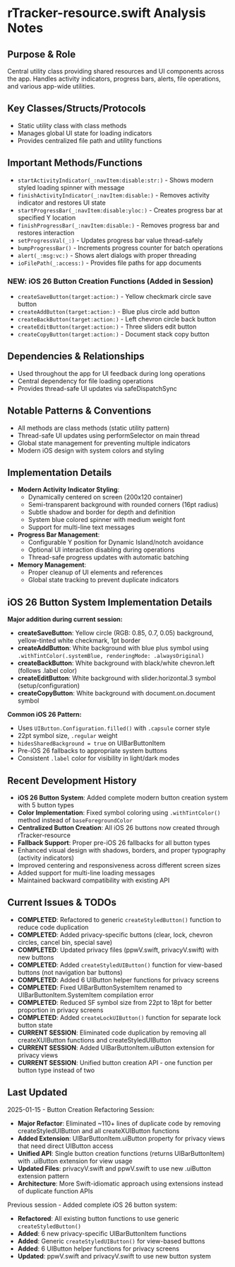 # rTracker-resource.swift Analysis Notes

## Purpose & Role
Central utility class providing shared resources and UI components across the app. Handles activity indicators, progress bars, alerts, file operations, and various app-wide utilities.

## Key Classes/Structs/Protocols
- Static utility class with class methods
- Manages global UI state for loading indicators
- Provides centralized file path and utility functions

## Important Methods/Functions
- `startActivityIndicator(_:navItem:disable:str:)` - Shows modern styled loading spinner with message
- `finishActivityIndicator(_:navItem:disable:)` - Removes activity indicator and restores UI state
- `startProgressBar(_:navItem:disable:yloc:)` - Creates progress bar at specified Y location
- `finishProgressBar(_:navItem:disable:)` - Removes progress bar and restores interaction
- `setProgressVal(_:)` - Updates progress bar value thread-safely
- `bumpProgressBar()` - Increments progress counter for batch operations
- `alert(_:msg:vc:)` - Shows alert dialogs with proper threading
- `ioFilePath(_:access:)` - Provides file paths for app documents

### NEW: iOS 26 Button Creation Functions (Added in Session)
- `createSaveButton(target:action:)` - Yellow checkmark circle save button
- `createAddButton(target:action:)` - Blue plus circle add button
- `createBackButton(target:action:)` - Left chevron circle back button
- `createEditButton(target:action:)` - Three sliders edit button
- `createCopyButton(target:action:)` - Document stack copy button

## Dependencies & Relationships
- Used throughout the app for UI feedback during long operations
- Central dependency for file loading operations
- Provides thread-safe UI updates via safeDispatchSync

## Notable Patterns & Conventions
- All methods are class methods (static utility pattern)
- Thread-safe UI updates using performSelector on main thread
- Global state management for preventing multiple indicators
- Modern iOS design with system colors and styling

## Implementation Details
- **Modern Activity Indicator Styling**:
  - Dynamically centered on screen (200x120 container)
  - Semi-transparent background with rounded corners (16pt radius)
  - Subtle shadow and border for depth and definition
  - System blue colored spinner with medium weight font
  - Support for multi-line text messages
- **Progress Bar Management**:
  - Configurable Y position for Dynamic Island/notch avoidance
  - Optional UI interaction disabling during operations
  - Thread-safe progress updates with automatic batching
- **Memory Management**:
  - Proper cleanup of UI elements and references
  - Global state tracking to prevent duplicate indicators

## iOS 26 Button System Implementation Details
**Major addition during current session:**
- **createSaveButton**: Yellow circle (RGB: 0.85, 0.7, 0.05) background, yellow-tinted white checkmark, 1pt border
- **createAddButton**: White background with blue plus symbol using `.withTintColor(.systemBlue, renderingMode: .alwaysOriginal)`
- **createBackButton**: White background with black/white chevron.left (follows .label color)
- **createEditButton**: White background with slider.horizontal.3 symbol (setup/configuration)
- **createCopyButton**: White background with document.on.document symbol

**Common iOS 26 Pattern:**
- Uses `UIButton.Configuration.filled()` with `.capsule` corner style
- 22pt symbol size, `.regular` weight
- `hidesSharedBackground = true` on UIBarButtonItem
- Pre-iOS 26 fallbacks to appropriate system buttons
- Consistent `.label` color for visibility in light/dark modes

## Recent Development History
- **iOS 26 Button System**: Added complete modern button creation system with 5 button types
- **Color Implementation**: Fixed symbol coloring using `.withTintColor()` method instead of `baseForegroundColor`
- **Centralized Button Creation**: All iOS 26 buttons now created through rTracker-resource
- **Fallback Support**: Proper pre-iOS 26 fallbacks for all button types
- Enhanced visual design with shadows, borders, and proper typography (activity indicators)
- Improved centering and responsiveness across different screen sizes
- Added support for multi-line loading messages
- Maintained backward compatibility with existing API

## Current Issues & TODOs
- **COMPLETED**: Refactored to generic `createStyledButton()` function to reduce code duplication
- **COMPLETED**: Added privacy-specific buttons (clear, lock, chevron circles, cancel bin, special save)
- **COMPLETED**: Updated privacy files (ppwV.swift, privacyV.swift) with new buttons
- **COMPLETED**: Added `createStyledUIButton()` function for view-based buttons (not navigation bar buttons)
- **COMPLETED**: Added 6 UIButton helper functions for privacy screens
- **COMPLETED**: Fixed UIBarButtonSystemItem renamed to UIBarButtonItem.SystemItem compilation error
- **COMPLETED**: Reduced SF symbol size from 22pt to 18pt for better proportion in privacy screens
- **COMPLETED**: Added `createLockUIButton()` function for separate lock button state
- **CURRENT SESSION**: Eliminated code duplication by removing all createXUIButton functions and createStyledUIButton
- **CURRENT SESSION**: Added UIBarButtonItem.uiButton extension for privacy views
- **CURRENT SESSION**: Unified button creation API - one function per button type instead of two

## Last Updated
2025-01-15 - Button Creation Refactoring Session:
- **Major Refactor**: Eliminated ~110+ lines of duplicate code by removing createStyledUIButton and all createXUIButton functions
- **Added Extension**: UIBarButtonItem.uiButton property for privacy views that need direct UIButton access
- **Unified API**: Single button creation functions (returns UIBarButtonItem) with .uiButton extension for view usage
- **Updated Files**: privacyV.swift and ppwV.swift to use new .uiButton extension pattern
- **Architecture**: More Swift-idiomatic approach using extensions instead of duplicate function APIs

Previous session - Added complete iOS 26 button system:
- **Refactored**: All existing button functions to use generic `createStyledButton()`
- **Added**: 6 new privacy-specific UIBarButtonItem functions
- **Added**: Generic `createStyledUIButton()` for view-based buttons
- **Added**: 6 UIButton helper functions for privacy screens
- **Updated**: ppwV.swift and privacyV.swift to use new button system